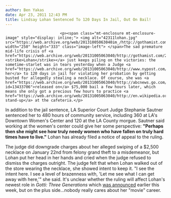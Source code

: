 ```yaml
---
author: Ben Yakas
date: Apr 23, 2011 12:43 PM
title: Lindsay Lohan Sentenced To 120 Days In Jail, Out On Bail!
---
```



                            
                            
                            
                            <p><span class="mt-enclosure mt-enclosure-image" style="display: inline;"> <img alt="42311lohan.jpg" src="https://web.archive.org/web/20131005063040im_/http://gothamist.com/attachments/byakas/42311lohan.jpg" width="250" height="333" class="image-left"> </span>The sad premature mid-life crisis of <a href="https://web.archive.org/web/20131005063040/http://gothamist.com/2011/03/25/just_lindsay_troubled_actress_drops.php">Lindsay <strike>Lohan</strike></a> just keeps piling on the victories: the sometime-starlet was in tears yesterday when a Judge <a href="https://web.archive.org/web/20131005063040/http://www.nypost.com/p/news/national/hit_with_days_for_violating_probation_VcudxQ3yPfURdhLwg1xojO">sentenced her</a> to 120 days in jail for violating her probation by getting busted for allegedly stealing a necklace. Of course, she was <a href="https://web.archive.org/web/20131005063040/http://abcnews.go.com/Entertainment/wireStory?id=13433706">released on</a> $75,000 bail a few hours later, which means she only got a precious few hours to practice <a href="https://web.archive.org/web/20131005063040/http://en.wikipedia.org/wiki/The_Finale_%28Seinfeld%29">her stand-up</a> at the cafeteria.</p>

<p>In addition to the jail sentence, LA Superior Court Judge Stephanie Sautner sentenced her to 480 hours of community service, including 360 at LA&apos;s Downtown Women&apos;s Center and 120 at the LA County morgue. Sautner said working at the women&apos;s center could give her some perspective: <strong>&quot;Perhaps then she might see how truly needy women who have fallen on truly hard times have to live.&quot;</strong> Lohan has already filed a notice of appeal to the ruling. </p>

<p>The judge did downgrade charges about her alleged swiping of a $2,500 necklace on January 22nd from felony grand theft to a misdemeanor, but Lohan put her head in her hands and cried when the judge refused to dismiss the charges outright. The judge felt that when Lohan walked out of the store wearing the necklace, she showed intent to keep it. &quot;I see the intent here. I see a level of brazenness with, &apos;Let me see what I can get away with here,&apos;&quot; she said. It&apos;s unclear whether the ruling will affect Lohan&apos;s newest role in <em>Gotti: Three Generations</em> which <a href="https://web.archive.org/web/20131005063040/http://gothamist.com/2011/04/21/lilo_has_commitment_issues_with_new.php">was announced</a> earlier this week, but on the plus side...nobody really cares about her &quot;movie&quot; career.</p>
                            
                            
                            